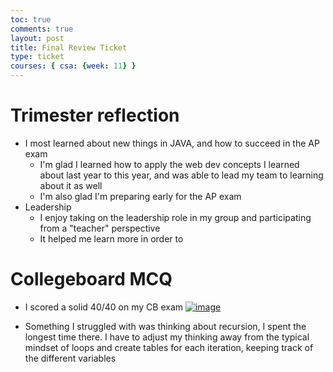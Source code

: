 ```yaml
---
toc: true
comments: true
layout: post
title: Final Review Ticket
type: ticket
courses: { csa: {week: 11} }
---
```


# Trimester reflection
- I most learned about new things in JAVA, and how to succeed in the AP exam
  - I'm glad I learned how to apply the web dev concepts I learned about last year to this year, and was able to lead my team to learning about it as well
  - I'm also glad I'm preparing early for the AP exam
- Leadership
  - I enjoy taking on the leadership role in my group and participating from a "teacher" perspective
  - It helped me learn more in order to 


# Collegeboard MCQ
- I scored a solid 40/40 on my CB exam
<a href="https://ibb.co/cQGgpk9"><img src="https://i.ibb.co/w490bBq/image.png" alt="image" border="0"></a>

- Something I struggled with was thinking about recursion, I spent the longest time there. I have to adjust my thinking away from the typical mindset of loops and create tables for each iteration, keeping track of the different variables
